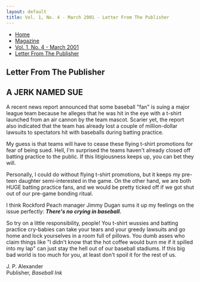 ```yaml
---
layout: default
title: Vol. 1, No. 4 - March 2001 - Letter From The Publisher
---
```

<nav class="breadcrumb" aria-label="breadcrumbs">
  <ul>
    <li><a href="{{ site.url }}{{ site.baseurl }}/index.html">Home</a></li>
    <li><a href="../magazine-home.html">Magazine</a></li>
    <li><a href="bi_vol_1_no_4_home.html">Vol. 1, No. 4 - March 2001</a></li>
    <li class="is-active"><a href="#" aria-current="page">Letter From The Publisher</a></li>
  </ul>
</nav>

<section class="storycontent">
  <h1>Letter From The Publisher</h1>
  <h2>A JERK NAMED SUE</h2>

  <p>
    A recent news report announced that some baseball "fan" is suing a major league team because he alleges that he was hit in the eye with a t-shirt launched from an air cannon by the team mascot.  Scarier yet, the report also indicated that the team has already lost a couple of million-dollar lawsuits to spectators hit with baseballs during batting practice.
  </p>

  <p>
    My guess is that teams will have to cease these flying t-shirt promotions for fear of being sued.  Hell, I'm surprised the teams haven't already closed off batting practice to the public.  If this litigiousness keeps up, you can bet they will.
  </p>

  <p>
    Personally, I could do without flying t-shirt promotions, but it keeps my pre-teen daughter semi-interested in the game.  On the other hand, we are both HUGE batting practice fans, and we would be pretty ticked off if we got shut out of our pre-game bonding ritual.
  </p>

  <p>
    I think Rockford Peach manager Jimmy Dugan sums it up my feelings on the issue perfectly:  <strong><em>There's no crying in baseball.</strong></em>
  </p>

  <p>
    So try on a little responsibility, people!  You t-shirt wussies and batting practice cry-babies can take your tears and your greedy lawsuits and go home and lock yourselves in a room full of pillows.  You dumb asses who claim things like "I didn't know that the hot coffee would burn me if it spilled into my lap" can just stay the hell out of our baseball stadiums.  If this big bad world is too much for you, at least don't spoil it for the rest of us.
  </p>

  <p>
    J. P. Alexander<br />
    Publisher, <em>Baseball Ink</em>
  </p>

</section>
